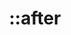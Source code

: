 ---
title: "::after"
category: css
keywords: pseudo-element
last_test_date: "2020-05-21"
test_url: "/tests/css-pseudo-elements.html"
test_results_url: "https://app.emailonacid.com/app/acidtest/qXO9EwD1KSCSCrmUEccVDxVOl3Cyc4LPAbb83ElW2OFge/list"
stats: {
    apple-mail: {
        macos: {
            "13":"y"
        },
        ios: {
            "13":"y"
        }
    },
    gmail: {
        desktop-webmail: {
            "2020-05":"n"
        },
        ios: {
            "2020-05":"n"
        },
        android: {
            "2020-05":"n"
        },
        mobile-webmail: {
            "2020-05":"n"
        }
    },
    orange: {
        desktop-webmail: {
            "2020-05":"y"
        },
        ios: {
            "2020-05":"y"
        },
        android: {
            "2020-05":"n"
        }
    },
    outlook: {
        windows: {
            "2003":"n",
            "2007":"n",
            "2010":"n",
            "2013":"n",
            "2016":"n",
            "2019":"n"
        },
        windows-10-mail: {
            "2020-05":"n"
        },
        macos: {
            "2011":"y",
            "2016":"y",
            "2019":"a #1"
        },
        outlook-com: {
            "2020-05":"n"
        },
        ios: {
            "2.51.1":"y",
            "4.38.0":"n"
        },
        android: {
            "2020-05":"n"
        }
    },
    samsung-email: {
        android: {
            "6.0":"y"
        }
    },
    sfr: {
        desktop-webmail: {
            "2020-05":"y"
        },
        ios: {
            "2020-05":"n"
        },
        android: {
            "2020-05":"n"
        }
    },
    thunderbird: {
        macos: {
            "68.8":"y"
        }
    },
    aol: {
        desktop-webmail: {
            "2020-05":"n"
        },
        ios: {
            "2020-05":"n"
        },
        android: {
            "2020-05":"n"
        }
    },
    yahoo: {
        desktop-webmail: {
            "2020-05":"n"
        },
        ios: {
            "2020-05":"n"
        },
        android: {
            "2020-05":"n"
        }
    },
    protonmail: {
        desktop-webmail: {
            "2020-05":"n"
        },
        ios: {
            "2020-05":"n"
        },
        android: {
            "2020-05":"y"
        }
    }
}
notes_by_num: {
    "1": "Not supported with non Outlook accounts."
}
links: {
    "Can I use: CSS Generated content for pseudo-elements":"https://caniuse.com/#feat=css-gencontent",
    "MDN: ::after":"https://developer.mozilla.org/en-US/docs/Web/CSS/::after"
}
---